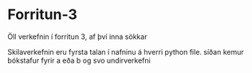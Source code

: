 # Forritun-3
Öll verkefnin í forritun 3, af því inna sökkar

Skilaverkefnin eru fyrsta talan í nafninu á hverri python file. síðan kemur bókstafur fyrir a eða b og svo undirverkefni
